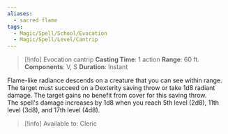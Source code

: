 ```yaml
---
aliases:
  - sacred flame
tags:
  - Magic/Spell/School/Evocation
  - Magic/Spell/Level/Cantrip
---
```

>[!info]
>Evocation cantrip
>**Casting Time**: 1 action
>**Range**: 60 ft.
>**Components**: V, S
>**Duration**: Instant

Flame-like radiance descends on a creature that you can see within range. The target must succeed on a Dexterity saving throw or take 1d8 radiant damage. The target gains no benefit from cover for this saving throw.<br>
The spell's damage increases by 1d8 when you reach 5th level (2d8), 11th level (3d8), and 17th level (4d8).<br>
>[!info] Available to:
>Cleric